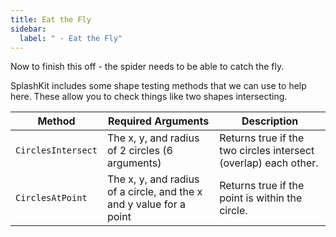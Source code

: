 ```yaml
---
title: Eat the Fly
sidebar:
  label: " - Eat the Fly"
---
```


Now to finish this off - the spider needs to be able to catch the fly.

SplashKit includes some shape testing methods that we can use to help here. These allow you to check things like two shapes intersecting.

|**Method** | **Required Arguments** |**Description** |
|-----------|------------------------|----------------|
|`CirclesIntersect`| The x, y, and radius of 2 circles (6 arguments) | Returns true if the two circles intersect (overlap) each other. |
|`CirclesAtPoint`| The x, y, and radius of a circle, and the x and y value for a point | Returns true if the point is within the circle. |



